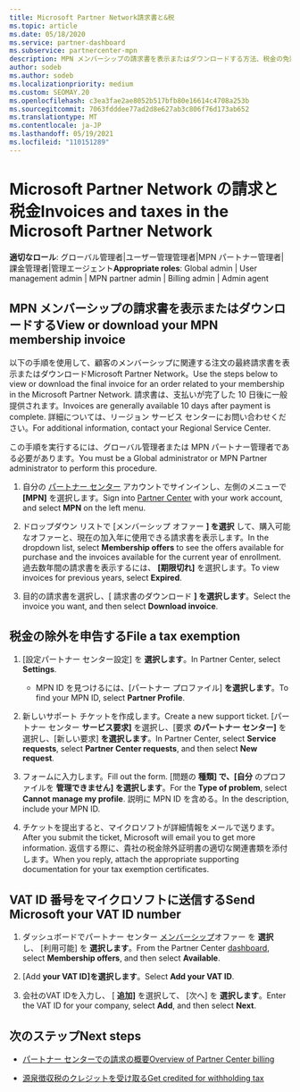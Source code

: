 ```yaml
---
title: Microsoft Partner Network請求書と&税
ms.topic: article
ms.date: 05/18/2020
ms.service: partner-dashboard
ms.subservice: partnercenter-mpn
description: MPN メンバーシップの請求書を表示またはダウンロードする方法、税金の免除を申請する方法、およびマイクロソフトに顧客番号を送信する方法VAT ID説明します。
author: sodeb
ms.author: sodeb
ms.localizationpriority: medium
ms.custom: SEOMAY.20
ms.openlocfilehash: c3ea3fae2ae8052b517bfb80e16614c4708a253b
ms.sourcegitcommit: 7063fdddee77ad2d8e627ab3c806f76d173ab652
ms.translationtype: MT
ms.contentlocale: ja-JP
ms.lasthandoff: 05/19/2021
ms.locfileid: "110151289"
---
```

# <a name="invoices-and-taxes-in-the-microsoft-partner-network"></a><span data-ttu-id="d69ff-103">Microsoft Partner Network の請求と税金</span><span class="sxs-lookup"><span data-stu-id="d69ff-103">Invoices and taxes in the Microsoft Partner Network</span></span>

<span data-ttu-id="d69ff-104">**適切なロール**: グローバル管理者|ユーザー管理管理者|MPN パートナー管理者|課金管理者|管理エージェント</span><span class="sxs-lookup"><span data-stu-id="d69ff-104">**Appropriate roles**: Global admin | User management admin | MPN partner admin | Billing admin | Admin agent</span></span>

## <a name="view-or-download-your-mpn-membership-invoice"></a><span data-ttu-id="d69ff-105">MPN メンバーシップの請求書を表示またはダウンロードする</span><span class="sxs-lookup"><span data-stu-id="d69ff-105">View or download your MPN membership invoice</span></span>

<span data-ttu-id="d69ff-106">以下の手順を使用して、顧客のメンバーシップに関連する注文の最終請求書を表示またはダウンロードMicrosoft Partner Network。</span><span class="sxs-lookup"><span data-stu-id="d69ff-106">Use the steps below to view or download the final invoice for an order related to your membership in the Microsoft Partner Network.</span></span> <span data-ttu-id="d69ff-107">請求書は、支払いが完了した 10 日後に一般提供されます。</span><span class="sxs-lookup"><span data-stu-id="d69ff-107">Invoices are generally available 10 days after payment is complete.</span></span> <span data-ttu-id="d69ff-108">詳細については、リージョン サービス センターにお問い合わせください。</span><span class="sxs-lookup"><span data-stu-id="d69ff-108">For additional information, contact your Regional Service Center.</span></span>  

<span data-ttu-id="d69ff-109">この手順を実行するには、グローバル管理者または MPN パートナー管理者である必要があります。</span><span class="sxs-lookup"><span data-stu-id="d69ff-109">You must be a Global administrator or MPN Partner administrator to perform this procedure.</span></span> 

1.  <span data-ttu-id="d69ff-110">自分の [パートナー センター](https://partner.microsoft.com/dashboard/home) アカウントでサインインし、左側のメニューで **[MPN]** を選択します。</span><span class="sxs-lookup"><span data-stu-id="d69ff-110">Sign into [Partner Center](https://partner.microsoft.com/dashboard/home) with your work account, and select **MPN** on the left menu.</span></span>

4.  <span data-ttu-id="d69ff-111">ドロップダウン リストで [メンバーシップ オファー **] を選択** して、購入可能なオファーと、現在の加入年に使用できる請求書を表示します。</span><span class="sxs-lookup"><span data-stu-id="d69ff-111">In the dropdown list, select **Membership offers** to see the offers available for purchase and the invoices available for the current year of enrollment.</span></span> <span data-ttu-id="d69ff-112">過去数年間の請求書を表示するには、 **[期限切れ]** を選択します。</span><span class="sxs-lookup"><span data-stu-id="d69ff-112">To view invoices for previous years, select **Expired**.</span></span>

6.  <span data-ttu-id="d69ff-113">目的の請求書を選択し、[ 請求書のダウンロード **] を選択します**。</span><span class="sxs-lookup"><span data-stu-id="d69ff-113">Select the invoice you want, and then select **Download invoice**.</span></span> 

## <a name="file-a-tax-exemption"></a><span data-ttu-id="d69ff-114">税金の除外を申告する</span><span class="sxs-lookup"><span data-stu-id="d69ff-114">File a tax exemption</span></span>

1.  <span data-ttu-id="d69ff-115">[設定パートナー センター設定] を **選択します**。</span><span class="sxs-lookup"><span data-stu-id="d69ff-115">In Partner Center, select **Settings**.</span></span>
    - <span data-ttu-id="d69ff-116">MPN ID を見つけるには、[パートナー プロファイル] **を選択します**。</span><span class="sxs-lookup"><span data-stu-id="d69ff-116">To find your MPN ID, select **Partner Profile**.</span></span>

2.  <span data-ttu-id="d69ff-117">新しいサポート チケットを作成します。</span><span class="sxs-lookup"><span data-stu-id="d69ff-117">Create a new support ticket.</span></span> <span data-ttu-id="d69ff-118">[パートナー センター **サービス要求]** を選択し、[要求 **のパートナー センター]** を選択し、[新しい要求] **を選択します**。</span><span class="sxs-lookup"><span data-stu-id="d69ff-118">In Partner Center, select **Service requests**, select **Partner Center requests**, and then select **New request**.</span></span>

3.  <span data-ttu-id="d69ff-119">フォームに入力します。</span><span class="sxs-lookup"><span data-stu-id="d69ff-119">Fill out the form.</span></span> <span data-ttu-id="d69ff-120">[問題の **種類] で、[自分** のプロファイルを **管理できません] を選択します**。</span><span class="sxs-lookup"><span data-stu-id="d69ff-120">For the **Type of problem**, select **Cannot manage my profile**.</span></span> <span data-ttu-id="d69ff-121">説明に MPN ID を含める。</span><span class="sxs-lookup"><span data-stu-id="d69ff-121">In the description, include your MPN ID.</span></span>

4.  <span data-ttu-id="d69ff-122">チケットを提出すると、マイクロソフトが詳細情報をメールで送ります。</span><span class="sxs-lookup"><span data-stu-id="d69ff-122">After you submit the ticket, Microsoft will email you to get more information.</span></span> <span data-ttu-id="d69ff-123">返信する際に、貴社の税金除外証明書の適切な関連書類を添付します。</span><span class="sxs-lookup"><span data-stu-id="d69ff-123">When you reply, attach the appropriate supporting documentation for your tax exemption certificates.</span></span>

## <a name="send-microsoft-your-vat-id-number"></a><span data-ttu-id="d69ff-124">VAT ID 番号をマイクロソフトに送信する</span><span class="sxs-lookup"><span data-stu-id="d69ff-124">Send Microsoft your VAT ID number</span></span>

1.  <span data-ttu-id="d69ff-125">ダッシュボードでパートナー センター [メンバーシップ](https://partner.microsoft.com/dashboard/home)オファー を **選択** し、 [利用可能] を **選択します**。</span><span class="sxs-lookup"><span data-stu-id="d69ff-125">From the Partner Center [dashboard](https://partner.microsoft.com/dashboard/home), select **Membership offers**, and then select **Available**.</span></span> 

2.  <span data-ttu-id="d69ff-126">[Add **your VAT ID]を選択します**。</span><span class="sxs-lookup"><span data-stu-id="d69ff-126">Select **Add your VAT ID**.</span></span> 

3.  <span data-ttu-id="d69ff-127">会社のVAT IDを入力し、 [ **追加]** を選択して、 [次へ] を **選択します**。</span><span class="sxs-lookup"><span data-stu-id="d69ff-127">Enter the VAT ID for your company, select **Add**, and then select **Next**.</span></span> 

## <a name="next-steps"></a><span data-ttu-id="d69ff-128">次のステップ</span><span class="sxs-lookup"><span data-stu-id="d69ff-128">Next steps</span></span>

- [<span data-ttu-id="d69ff-129">パートナー センターでの請求の概要</span><span class="sxs-lookup"><span data-stu-id="d69ff-129">Overview of Partner Center billing</span></span>](billing-basics.md)

- [<span data-ttu-id="d69ff-130">源泉徴収税のクレジットを受け取る</span><span class="sxs-lookup"><span data-stu-id="d69ff-130">Get credited for withholding tax</span></span>](withholding-tax-credit-form.md)